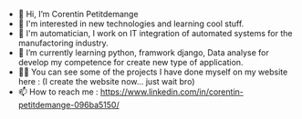 - 👋 Hi, I’m Corentin Petitdemange
- 👀 I'm interested in new technologies and learning cool stuff.
- 👷 I'm automatician, I work on IT integration of automated systems for the manufactoring industry.
- 🌱 I’m currently learning python, framwork django, Data analyse for develop my competence for create new type of application.  
- 👨‍💻 You can see some of the projects I have done myself on my website here : (I create the website now... just wait bro)
- 📫 How to reach me : https://www.linkedin.com/in/corentin-petitdemange-096ba5150/
